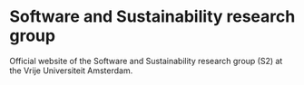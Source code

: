 # Software and Sustainability research group 

Official website of the Software and Sustainability research group (S2) at the Vrije Universiteit Amsterdam.
